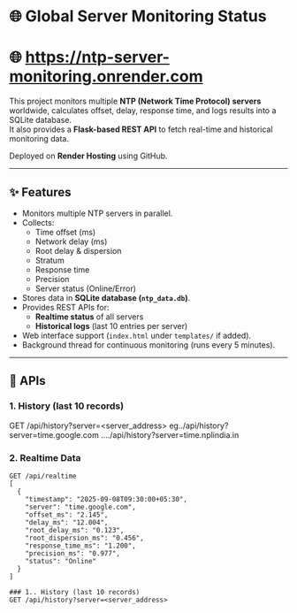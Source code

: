 # 🌐 Global Server Monitoring Status
# 🌐 https://ntp-server-monitoring.onrender.com
This project monitors multiple **NTP (Network Time Protocol) servers** worldwide, calculates offset, delay, response time, and logs results into a SQLite database.  
It also provides a **Flask-based REST API** to fetch real-time and historical monitoring data.  

Deployed on **Render Hosting** using GitHub.

---

## ✨ Features
- Monitors multiple NTP servers in parallel.
- Collects:
  - Time offset (ms)
  - Network delay (ms)
  - Root delay & dispersion
  - Stratum
  - Response time
  - Precision
  - Server status (Online/Error)
- Stores data in **SQLite database (`ntp_data.db`)**.
- Provides REST APIs for:
  - **Realtime status** of all servers
  - **Historical logs** (last 10 entries per server)
- Web interface support (`index.html` under `templates/` if added).
- Background thread for continuous monitoring (runs every 5 minutes).

---

## 🚀 APIs
### 1. History (last 10 records)
GET /api/history?server=<server_address>
eg../api/history?server=time.google.com
..../api/history?server=time.nplindia.in




### 2. Realtime Data
```http
GET /api/realtime
[
  {
    "timestamp": "2025-09-08T09:30:00+05:30",
    "server": "time.google.com",
    "offset_ms": "2.145",
    "delay_ms": "12.004",
    "root_delay_ms": "0.123",
    "root_dispersion_ms": "0.456",
    "response_time_ms": "1.200",
    "precision_ms": "0.977",
    "status": "Online"
  }
]

### 1.. History (last 10 records)
GET /api/history?server=<server_address>

